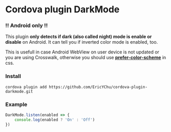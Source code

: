 # Cordova plugin DarkMode

### !! Android only !!

This plugin **only detects if dark (also called night) mode is enable or disable** on Android. It can tell you if inverted color mode is enabled, too.

This is usefull in case Android WebView on user device is not updated or you are using Crosswalk, otherwise you should use [**prefer-color-scheme**](https://developer.mozilla.org/en-US/docs/Web/CSS/@media/prefers-color-scheme) in css.

### Install
```
cordova plugin add https://github.com/EricYChu/cordova-plugin-darkmode.git
```

### Example
```js
DarkMode.listen(enabled => {
    console.log(enabled ? 'On' : 'Off')
})
```
